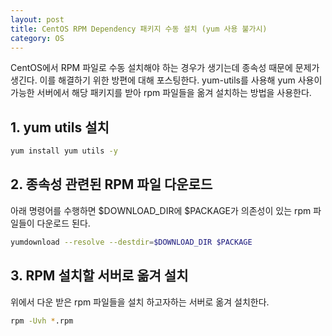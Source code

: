 ```yaml
---
layout: post
title: CentOS RPM Dependency 패키지 수동 설치 (yum 사용 불가시)
category: OS
---
```


CentOS에서 RPM 파일로 수동 설치해야 하는 경우가 생기는데 종속성 때문에 문제가 생긴다.
이를 해결하기 위한 방편에 대해 포스팅한다. 
yum-utils를 사용해 yum 사용이 가능한 서버에서 해당 패키지를 받아 rpm 파일들을 옮겨 설치하는 방법을 사용한다.

## 1. yum utils 설치

~~~bash
yum install yum utils -y
~~~

## 2. 종속성 관련된 RPM 파일 다운로드

아래 명령어를 수행하면 $DOWNLOAD_DIR에 $PACKAGE가 의존성이 있는 rpm 파일들이 다운로드 된다.

```bash
yumdownload --resolve --destdir=$DOWNLOAD_DIR $PACKAGE
```

## 3. RPM 설치할 서버로 옮겨 설치

위에서 다운 받은 rpm 파일들을 설치 하고자하는 서버로 옮겨 설치한다.

```bash
rpm -Uvh *.rpm
```

